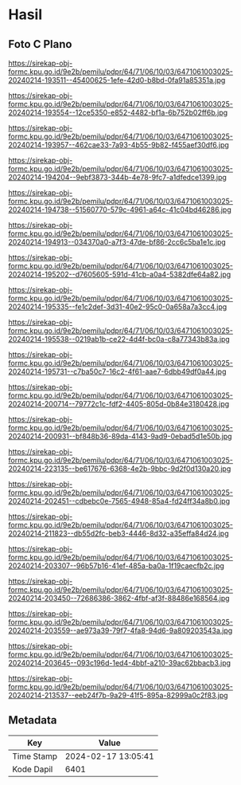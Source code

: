 # Hasil

## Foto C Plano

https://sirekap-obj-formc.kpu.go.id/9e2b/pemilu/pdpr/64/71/06/10/03/6471061003025-20240214-193511--45400625-1efe-42d0-b8bd-0fa91a85351a.jpg

https://sirekap-obj-formc.kpu.go.id/9e2b/pemilu/pdpr/64/71/06/10/03/6471061003025-20240214-193554--12ce5350-e852-4482-bf1a-6b752b02ff6b.jpg

https://sirekap-obj-formc.kpu.go.id/9e2b/pemilu/pdpr/64/71/06/10/03/6471061003025-20240214-193957--462cae33-7a93-4b55-9b82-f455aef30df6.jpg

https://sirekap-obj-formc.kpu.go.id/9e2b/pemilu/pdpr/64/71/06/10/03/6471061003025-20240214-194204--9ebf3873-344b-4e78-9fc7-a1dfedce1399.jpg

https://sirekap-obj-formc.kpu.go.id/9e2b/pemilu/pdpr/64/71/06/10/03/6471061003025-20240214-194738--51560770-579c-4961-a64c-41c04bd46286.jpg

https://sirekap-obj-formc.kpu.go.id/9e2b/pemilu/pdpr/64/71/06/10/03/6471061003025-20240214-194913--034370a0-a7f3-47de-bf86-2cc6c5ba1e1c.jpg

https://sirekap-obj-formc.kpu.go.id/9e2b/pemilu/pdpr/64/71/06/10/03/6471061003025-20240214-195202--d7605605-591d-41cb-a0a4-5382dfe64a82.jpg

https://sirekap-obj-formc.kpu.go.id/9e2b/pemilu/pdpr/64/71/06/10/03/6471061003025-20240214-195335--fe1c2def-3d31-40e2-95c0-0a658a7a3cc4.jpg

https://sirekap-obj-formc.kpu.go.id/9e2b/pemilu/pdpr/64/71/06/10/03/6471061003025-20240214-195538--0219ab1b-ce22-4d4f-bc0a-c8a77343b83a.jpg

https://sirekap-obj-formc.kpu.go.id/9e2b/pemilu/pdpr/64/71/06/10/03/6471061003025-20240214-195731--c7ba50c7-16c2-4f61-aae7-6dbb49df0a44.jpg

https://sirekap-obj-formc.kpu.go.id/9e2b/pemilu/pdpr/64/71/06/10/03/6471061003025-20240214-200714--79772c1c-fdf2-4405-805d-0b84e3180428.jpg

https://sirekap-obj-formc.kpu.go.id/9e2b/pemilu/pdpr/64/71/06/10/03/6471061003025-20240214-200931--bf848b36-89da-4143-9ad9-0ebad5d1e50b.jpg

https://sirekap-obj-formc.kpu.go.id/9e2b/pemilu/pdpr/64/71/06/10/03/6471061003025-20240214-223135--be617676-6368-4e2b-9bbc-9d2f0d130a20.jpg

https://sirekap-obj-formc.kpu.go.id/9e2b/pemilu/pdpr/64/71/06/10/03/6471061003025-20240214-202451--cdbebc0e-7565-4948-85a4-fd24ff34a8b0.jpg

https://sirekap-obj-formc.kpu.go.id/9e2b/pemilu/pdpr/64/71/06/10/03/6471061003025-20240214-211823--db55d2fc-beb3-4446-8d32-a35effa84d24.jpg

https://sirekap-obj-formc.kpu.go.id/9e2b/pemilu/pdpr/64/71/06/10/03/6471061003025-20240214-203307--96b57b16-41ef-485a-ba0a-1f19caecfb2c.jpg

https://sirekap-obj-formc.kpu.go.id/9e2b/pemilu/pdpr/64/71/06/10/03/6471061003025-20240214-203450--72686386-3862-4fbf-af3f-88486e168564.jpg

https://sirekap-obj-formc.kpu.go.id/9e2b/pemilu/pdpr/64/71/06/10/03/6471061003025-20240214-203559--ae973a39-79f7-4fa8-94d6-9a809203543a.jpg

https://sirekap-obj-formc.kpu.go.id/9e2b/pemilu/pdpr/64/71/06/10/03/6471061003025-20240214-203645--093c196d-1ed4-4bbf-a210-39ac62bbacb3.jpg

https://sirekap-obj-formc.kpu.go.id/9e2b/pemilu/pdpr/64/71/06/10/03/6471061003025-20240214-213537--eeb24f7b-9a29-41f5-895a-82999a0c2f83.jpg


## Metadata

| Key        | Value               |
| ---------- | ------------------- |
| Time Stamp | 2024-02-17 13:05:41 |
| Kode Dapil | 6401                |



